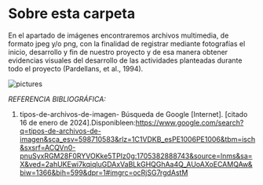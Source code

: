 # Sobre esta carpeta 

En el apartado de imágenes encontraremos archivos multimedia, de formato jpeg y/o png, con la finalidad de registrar mediante fotografías el inicio, desarrollo y fin de nuestro proyecto y de esa manera obtener evidencias visuales del desarrollo de las actividades planteadas durante todo el proyecto (Pardellans, et al., 1994).


![pictures](<A-Carpeta-Presentación 1/Pictures.png>)

*REFERENCIA BIBLIOGRÁFICA:*

1.  tipos-de-archivos-de-imagen- Búsqueda de Google [Internet]. [citado 16 de enero de 2024].Disponibleen:https://www.google.com/search?q=tipos-de-archivos-de-imagen&sca_esv=598710583&rlz=1C1VDKB_esPE1006PE1006&tbm=isch&sxsrf=ACQVn0-pnuSyxRGM28F0RYVOKke5TPIz0g:1705382888743&source=lnms&sa=X&ved=2ahUKEwi7kqiqluGDAxVaBLkGHQGhAa4Q_AUoAXoECAMQAw&biw=1366&bih=599&dpr=1#imgrc=ocRjSG7rgdAstM
